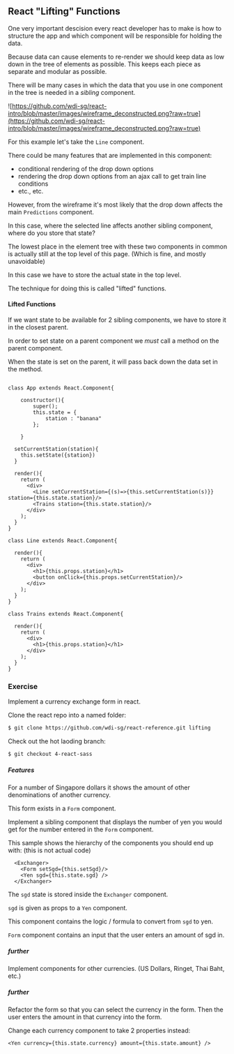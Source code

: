 ## React "Lifting" Functions

One very important descision every react developer has to make is how to structure the app and which component will be responsible for holding the data.

Because data can cause elements to re-render we should keep data as low down in the tree of elements as possible. This keeps each piece as separate and modular as possible.

There will be many cases in which the data that you use in one component in the tree is needed in a *sibling* component.

![https://github.com/wdi-sg/react-intro/blob/master/images/wireframe_deconstructed.png?raw=true](https://github.com/wdi-sg/react-intro/blob/master/images/wireframe_deconstructed.png?raw=true)

For this example let's take the `Line` component.

There could be many features that are implemented in this component:
  - conditional rendering of the drop down options
  - rendering the drop down options from an ajax call to get train line conditions
  - etc., etc.

However, from the wireframe it's most likely that the drop down affects the main `Predictions` component.

In this case, where the selected line affects another sibling component, where do you store that state?

The lowest place in the element tree with these two components in common is actually still at the top level of this page. (Which is fine, and mostly unavoidable)

In this case we have to store the actual state in the top level.

The technique for doing this is called "lifted" functions.

#### Lifted Functions
If we want state to be available for 2 sibling components, we have to store it in the closest parent.

In order to set state on a parent component we *must* call a method on the parent component.

When the state is set on the parent, it will pass back down the data set in the method.

```

class App extends React.Component{

	constructor(){
		super();
		this.state = {
			station : "banana"
		};

	}

  setCurrentStation(station){
    this.setState({station})
  }

  render(){
    return (
      <div>
        <Line setCurrentStation={(s)=>{this.setCurrentStation(s)}} station={this.state.station}/>
        <Trains station={this.state.station}/>
      </div>
    );
  }
}

class Line extends React.Component{

  render(){
    return (
      <div>
        <h1>{this.props.station}</h1>
        <button onClick={this.props.setCurrentStation}/>
      </div>
    );
  }
}

class Trains extends React.Component{

  render(){
    return (
      <div>
        <h1>{this.props.station}</h1>
      </div>
    );
  }
}
```

### Exercise
Implement a currency exchange form in react.

Clone the react repo into a named folder:

```bash
$ git clone https://github.com/wdi-sg/react-reference.git lifting
```

Check out the hot laoding branch:

```bash
$ git checkout 4-react-sass
```

##### Features

For a number of Singapore dollars it shows the amount of other denominations of another currency.

This form exists in a `Form` component.

Implement a sibling component that displays the number of yen you would get for the number entered in the `Form` component.

This sample shows the hierarchy of the components you should end up with: (this is not actual code)
```
  <Exchanger>
    <Form setSgd={this.setSgd}/>
    <Yen sgd={this.state.sgd} />
  </Exchanger>
```

The `sgd` state is stored inside the `Exchanger` component.

`sgd` is given as props to a `Yen` component.

This component contains the logic / formula to convert from `sgd` to yen.

`Form` component contains an input that the user enters an amount of sgd in.

##### further
Implement components for other currencies. (US Dollars, Ringet, Thai Baht, etc.)

##### further
Refactor the form so that you can select the currency in the form. Then the user enters the amount in that currency into the form.

Change each currency component to take 2 properties instead:
```
<Yen currency={this.state.currency} amount={this.state.amount} />
```
